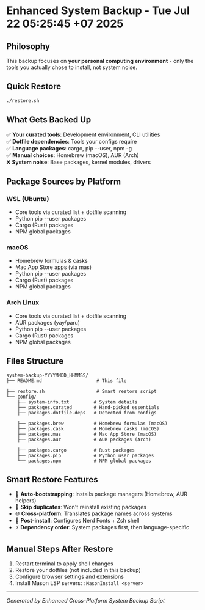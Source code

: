 # Enhanced System Backup - Tue Jul 22 05:25:45 +07 2025

## Philosophy
This backup focuses on **your personal computing environment** - only the tools you actually chose to install, not system noise.



## Quick Restore

```bash
./restore.sh

```

## What Gets Backed Up


✅ **Your curated tools**: Development environment, CLI utilities  
✅ **Dotfile dependencies**: Tools your configs require  
✅ **Language packages**: cargo, pip --user, npm -g  
✅ **Manual choices**: Homebrew (macOS), AUR (Arch)  
❌ **System noise**: Base packages, kernel modules, drivers


## Package Sources by Platform

### WSL (Ubuntu)
- Core tools via curated list + dotfile scanning
- Python pip --user packages
- Cargo (Rust) packages  
- NPM global packages

### macOS  
- Homebrew formulas & casks
- Mac App Store apps (via mas)
- Python pip --user packages
- Cargo (Rust) packages
- NPM global packages

### Arch Linux
- Core tools via curated list + dotfile scanning  
- AUR packages (yay/paru)
- Python pip --user packages
- Cargo (Rust) packages
- NPM global packages

## Files Structure

```
system-backup-YYYYMMDD_HHMMSS/
├── README.md                    # This file

├── restore.sh                   # Smart restore script
└── config/
    ├── system-info.txt         # System details
    ├── packages.curated        # Hand-picked essentials
    ├── packages.dotfile-deps   # Detected from configs

    ├── packages.brew           # Homebrew formulas (macOS)
    ├── packages.cask           # Homebrew casks (macOS)  
    ├── packages.mas            # Mac App Store (macOS)
    ├── packages.aur            # AUR packages (Arch)

    ├── packages.cargo          # Rust packages
    ├── packages.pip            # Python user packages
    └── packages.npm            # NPM global packages
```

## Smart Restore Features
- 🔧 **Auto-bootstrapping**: Installs package managers (Homebrew, AUR helpers)
- 🎯 **Skip duplicates**: Won't reinstall existing packages  
- 🌐 **Cross-platform**: Translates package names across systems
- 🎨 **Post-install**: Configures Nerd Fonts + Zsh shell
- ⚡ **Dependency order**: System packages first, then language-specific

## Manual Steps After Restore
1. Restart terminal to apply shell changes
2. Restore your dotfiles (not included in this backup)
3. Configure browser settings and extensions
4. Install Mason LSP servers: `:MasonInstall <server>`

---
*Generated by Enhanced Cross-Platform System Backup Script*
